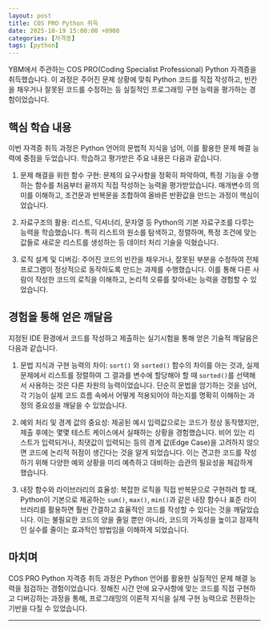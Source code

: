 ```yaml
---
layout: post
title: COS PRO Python 취득
date: 2025-10-19 15:00:00 +0900
categories: [자격증]
tags: [python]
---
```

YBM에서 주관하는 COS PRO(Coding Specialist Professional) Python 자격증을 취득했습니다. 이 과정은 주어진 문제 상황에 맞춰 Python 코드를 직접 작성하고, 빈칸을 채우거나 잘못된 코드를 수정하는 등 실질적인 프로그래밍 구현 능력을 평가하는 경험이었습니다.

## 핵심 학습 내용

이번 자격증 취득 과정은 Python 언어의 문법적 지식을 넘어, 이를 활용한 문제 해결 능력에 중점을 두었습니다. 학습하고 평가받은 주요 내용은 다음과 같습니다.

1.  문제 해결을 위한 함수 구현: 문제의 요구사항을 정확히 파악하여, 특정 기능을 수행하는 함수를 처음부터 끝까지 직접 작성하는 능력을 평가받았습니다. 매개변수의 의미를 이해하고, 조건문과 반복문을 조합하여 올바른 반환값을 만드는 과정이 핵심이었습니다.

2.  자료구조의 활용: 리스트, 딕셔너리, 문자열 등 Python의 기본 자료구조를 다루는 능력을 학습했습니다. 특히 리스트의 원소를 탐색하고, 정렬하며, 특정 조건에 맞는 값들로 새로운 리스트를 생성하는 등 데이터 처리 기술을 익혔습니다.

3.  로직 설계 및 디버깅: 주어진 코드의 빈칸을 채우거나, 잘못된 부분을 수정하여 전체 프로그램이 정상적으로 동작하도록 만드는 과제를 수행했습니다. 이를 통해 다른 사람이 작성한 코드의 로직을 이해하고, 논리적 오류를 찾아내는 능력을 경험할 수 있었습니다.

## 경험을 통해 얻은 깨달음

지정된 IDE 환경에서 코드를 작성하고 제출하는 실기시험을 통해 얻은 기술적 깨달음은 다음과 같습니다.

1.  문법 지식과 구현 능력의 차이: `sort()` 와 `sorted()` 함수의 차이를 아는 것과, 실제 문제에서 리스트를 정렬하여 그 결과를 변수에 할당해야 할 때 `sorted()`를 선택해서 사용하는 것은 다른 차원의 능력이었습니다. 단순히 문법을 암기하는 것을 넘어, 각 기능이 실제 코드 흐름 속에서 어떻게 적용되어야 하는지를 명확히 이해하는 과정의 중요성을 깨달을 수 있었습니다.

2.  예외 처리 및 경계 값의 중요성: 제공된 예시 입력값으로는 코드가 정상 동작했지만, 제출 후에는 몇몇 테스트 케이스에서 실패하는 상황을 경험했습니다. 비어 있는 리스트가 입력되거나, 최댓값이 입력되는 등의 경계 값(Edge Case)을 고려하지 않으면 코드에 논리적 허점이 생긴다는 것을 알게 되었습니다. 이는 견고한 코드를 작성하기 위해 다양한 예외 상황을 미리 예측하고 대비하는 습관의 필요성을 체감하게 했습니다.

3.  내장 함수와 라이브러리의 효율성: 복잡한 로직을 직접 반복문으로 구현하려 할 때, Python이 기본으로 제공하는 `sum()`, `max()`, `min()`과 같은 내장 함수나 표준 라이브러리를 활용하면 훨씬 간결하고 효율적인 코드를 작성할 수 있다는 것을 깨달았습니다. 이는 불필요한 코드의 양을 줄일 뿐만 아니라, 코드의 가독성을 높이고 잠재적인 실수를 줄이는 효과적인 방법임을 이해하게 되었습니다.

## 마치며

COS PRO Python 자격증 취득 과정은 Python 언어를 활용한 실질적인 문제 해결 능력을 점검하는 경험이었습니다. 정해진 시간 안에 요구사항에 맞는 코드를 직접 구현하고 디버깅하는 과정을 통해, 프로그래밍의 이론적 지식을 실제 구현 능력으로 전환하는 기반을 다질 수 있었습니다.

<hr class="short-rule">